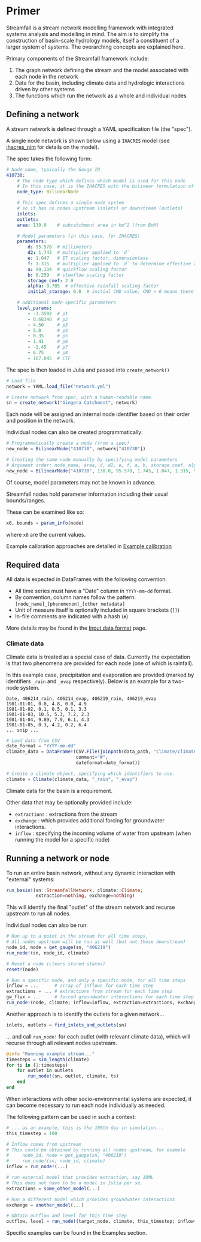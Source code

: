 # Primer

Streamfall is a stream network modelling framework with integrated systems analysis and modelling in mind. The aim is to simplify the construction of basin-scale hydrology models, itself a constituent of a larger system of systems. The overarching concepts are explained here.

Primary components of the Streamfall framework include:

1. The graph network defining the stream and the model associated with each node in the network
2. Data for the basin, including climate data and hydrologic interactions driven by other systems
3. The functions which run the network as a whole and individual nodes

## Defining a network

A stream network is defined through a YAML specification file (the "spec").

A single node network is shown below using a `IHACRES` model (see [ihacres_nim](https://github.com/ConnectedSystems/ihacres_nim) for details on the model).

The spec takes the following form:

```YAML
# Node name, typically the Gauge ID
410730:
    # The node type which defines which model is used for this node
    # In this case, it is the IHACRES with the bilinear formulation of the CMD module
    node_type: BilinearNode

    # This spec defines a single node system
    # so it has no nodes upstream (inlets) or downstream (outlets)
    inlets:
    outlets:
    area: 130.0    # subcatchment area in km^2 (from BoM)

    # Model parameters (in this case, for IHACRES)
    parameters:    
        d: 95.578  # millimeters
        d2: 1.743  # multiplier applied to `d`
        e: 1.047   # ET scaling factor, dimensionless
        f: 1.315   # multiplier applied to `d` to determine effective rainfall, dimensionless
        a: 99.134  # quickflow scaling factor
        b: 0.259   # slowflow scaling factor
        storage_coef: 2.9
        alpha: 0.785  # effective rainfall scaling factor
        initial_storage: 0.0  # initial CMD value, CMD > 0 means there is a deficit

    # additional node-specific parameters
    level_params:  
        - -3.3502  # p1
        - 0.68340  # p2
        - 4.50     # p3
        - 5.0      # p4
        - 0.35     # p5
        - 1.41     # p6
        - -1.45    # p7
        - 6.75     # p8
        - 167.845  # CTF
```

The spec is then loaded in Julia and passed into `create_network()`

```julia
# Load file
network = YAML.load_file("network.yml")

# Create network from spec, with a human-readable name.
sn = create_network("Gingera Catchment", network)
```

Each node will be assigned an internal node identifier based on their order and position
in the network.

Individual nodes can also be created programmatically:

```julia
# Programmatically create a node (from a spec)
new_node = BilinearNode("410730", network["410730"])

# Creating the same node manually by specifying model parameters
# Argument order: node_name, area, d, d2, e, f, a, b, storage_coef, alpha, initial cmd, initial quickflow, initial slowflow, initial gw_store
new_node = BilinearNode("410730", 130.0, 95.578, 1.743, 1.047, 1.315, 99.134, 0.259, 2.9, 0.785, 100.0, 0.0, 0.0, 0.0)
```

Of course, model parameters may not be known in advance.

Streamfall nodes hold parameter information including their usual bounds/ranges.

These can be examined like so:

```julia
x0, bounds = param_info(node)
```

where `x0` are the current values.

Example calibration approaches are detailed in [Example calibration](@ref)

## Required data

All data is expected in DataFrames with the following convention:

- All time series must have a "Date" column in `YYYY-mm-dd` format.
- By convention, column names follow the pattern: `[node_name]_[phenomenon]_[other metadata]`
- Unit of measure itself is optionally included in square brackets (`[]`)
- In-file comments are indicated with a hash (`#`)

More details may be found in the [Input data format](@ref) page.

### Climate data

Climate data is treated as a special case of data.
Currently the expectation is that two phenomena are provided for each node (one of which is rainfall).

In this example case, precipitation and evaporation are provided (marked by identifiers `_rain` and `_evap` respectively). Below is an example for a two-node system.

```csv
Date, 406214_rain, 406214_evap, 406219_rain, 406219_evap
1981-01-01, 0.0, 4.8, 0.0, 4.9
1981-01-02, 0.1, 0.5, 0.1, 3.3
1981-01-03, 10.5, 5.3, 7.2, 2.3
1981-01-04, 9.89, 7.9, 6.1, 4.3
1981-01-05, 0.3, 4.2, 0.2, 6.4
... snip ...
```

```julia
# Load data from CSV
date_format = "YYYY-mm-dd"
climate_data = DataFrame!(CSV.File(joinpath(data_path, "climate/climate_historic.csv"),
                          comment="#",
                          dateformat=date_format))

# Create a climate object, specifying which identifiers to use.
climate = Climate(climate_data, "_rain", "_evap")
```

Climate data for the basin is a requirement.

Other data that may be optionally provided include:

- `extractions` : extractions from the stream
- `exchange` : which provides additional forcing for groundwater interactions.
- `inflow` : specifying the incoming volume of water from upstream (when running the model for a specific node)

## Running a network or node

To run an entire basin network, without any dynamic interaction with "external" systems:

```julia
run_basin!(sn::StreamfallNetwork, climate::Climate; 
           extraction=nothing, exchange=nothing)
```

This will identify the final "outlet" of the stream network and recurse upstream to run all nodes.

Individual nodes can also be run:

```julia
# Run up to a point in the stream for all time steps.
# All nodes upstream will be run as well (but not those downstream)
node_id, node = get_gauge(sn, "406219")
run_node!(sn, node_id, climate)

# Reset a node (clears stored states)
reset!(node)

# Run a specific node, and only a specific node, for all time steps
inflow = ...      # array of inflows for each time step
extractions = ... # extractions from stream for each time step
gw_flux = ...     # forced groundwater interactions for each time step
run_node!(node, climate; inflow=inflow, extraction=extractions, exchange=gw_flux)
```

Another approach is to identify the outlets for a given network...

```julia
inlets, outlets = find_inlets_and_outlets(sn)
```

... and call `run_node!` for each outlet (with relevant climate data), which will recurse through all relevant nodes upstream.


```julia
@info "Running example stream..."
timesteps = sim_length(climate)
for ts in (1:timesteps)
    for outlet in outlets
        run_node!(sn, outlet, climate, ts)
    end
end
```

When interactions with other socio-environmental systems are expected, it can become necessary to run each node individually as needed.

The following pattern can be used in such a context:


```julia
# ... as an example, this is the 100th day in simulation...
this_timestep = 100

# Inflow comes from upstream
# This could be obtained by running all nodes upstream, for example
#     node_id, node = get_gauge(sn, "406219")
#     run_node!(sn, node_id, climate)
inflow = run_node!(...)

# run external model that provides extraction, say 10ML
# This does not have to be a model in Julia per se.
extractions = some_other_model(...)

# Run a different model which provides groundwater interactions
exchange = another_model(...)

# Obtain outflow and level for this time step
outflow, level = run_node!(target_node, climate, this_timestep; inflow=inflow, extraction=extractions, exchange=exchange)
```

Specific examples can be found in the Examples section.
